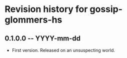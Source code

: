 # Revision history for gossip-glommers-hs

## 0.1.0.0 -- YYYY-mm-dd

* First version. Released on an unsuspecting world.

